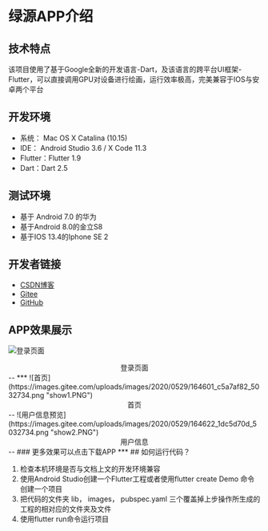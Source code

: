 绿源APP介绍
==
技术特点
--
该项目使用了基于Google全新的开发语言-Dart，及该语言的跨平台UI框架-Flutter，可以直接调用GPU对设备进行绘画，运行效率极高，完美兼容于IOS与安卓两个平台

开发环境
--
* 系统： Mac OS X Catalina (10.15)
* IDE：  Android Studio 3.6 / X Code 11.3
* Flutter：Flutter 1.9
* Dart：Dart 2.5

测试环境
--
+ 基于 Android 7.0  的华为
+ 基于Android 8.0的金立S8
+ 基于IOS 13.4的Iphone SE 2

开发者链接
--
+ [CSDN博客](https://blog.csdn.net/qq_39694327)
+ [Gitee](https://gitee.com/x745567172)
+ [GitHub](https://github.com/jjva-xiao)

APP效果展示
--
 ![登录页面](https://images.gitee.com/uploads/images/2020/0529/164424_de45df1f_5032734.png "show.PNG")
 <center>登录页面</center>
 --
 ***
 ![首页](https://images.gitee.com/uploads/images/2020/0529/164601_c5a7af82_5032734.png "show1.PNG")
 <center>首页</center>
--
 ![用户信息预览](https://images.gitee.com/uploads/images/2020/0529/164622_1dc5d70d_5032734.png "show2.PNG")
 <center>用户信息</center>
--
### 更多效果可以点击下载APP
***
## 如何运行代码？

1. 检查本机环境是否与文档上文的开发环境兼容
2. 使用Android Studio创建一个Flutter工程或者使用flutter create Demo 命令创建一个项目
3. 把代码的文件夹 lib， images， pubspec.yaml 三个覆盖掉上步操作所生成的工程的相对应的文件夹及文件
4. 使用flutter run命令运行项目

  
